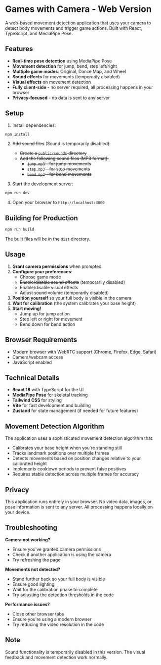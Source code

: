 # Games with Camera - Web Version

A web-based movement detection application that uses your camera to detect body movements and trigger game actions. Built with React, TypeScript, and MediaPipe Pose.

## Features

- **Real-time pose detection** using MediaPipe Pose
- **Movement detection** for jump, bend, step left/right
- **Multiple game modes**: Original, Dance Map, and Wheel
- **Sound effects** for movements (temporarily disabled)
- **Visual effects** on movement detection
- **Fully client-side** - no server required, all processing happens in your browser
- **Privacy-focused** - no data is sent to any server

## Setup

1. Install dependencies:
```bash
npm install
```

2. ~~Add sound files~~ (Sound is temporarily disabled):
   - ~~Create a `public/sounds` directory~~
   - ~~Add the following sound files (MP3 format):~~
     - ~~`jump.mp3` - for jump movements~~
     - ~~`step.mp3` - for step movements~~
     - ~~`bend.mp3` - for bend movements~~

3. Start the development server:
```bash
npm run dev
```

4. Open your browser to `http://localhost:3000`

## Building for Production

```bash
npm run build
```

The built files will be in the `dist` directory.

## Usage

1. **Grant camera permissions** when prompted
2. **Configure your preferences**:
   - Choose game mode
   - ~~Enable/disable sound effects~~ (temporarily disabled)
   - Enable/disable visual effects
   - ~~Adjust sound volume~~ (temporarily disabled)
3. **Position yourself** so your full body is visible in the camera
4. **Wait for calibration** (the system calibrates your base height)
5. **Start moving!**
   - Jump up for jump action
   - Step left or right for movement
   - Bend down for bend action

## Browser Requirements

- Modern browser with WebRTC support (Chrome, Firefox, Edge, Safari)
- Camera/webcam access
- JavaScript enabled

## Technical Details

- **React 18** with TypeScript for the UI
- **MediaPipe Pose** for skeletal tracking
- **Tailwind CSS** for styling
- **Vite** for fast development and building
- **Zustand** for state management (if needed for future features)

## Movement Detection Algorithm

The application uses a sophisticated movement detection algorithm that:
- Calibrates your base height when you're standing still
- Tracks landmark positions over multiple frames
- Detects movements based on position changes relative to your calibrated height
- Implements cooldown periods to prevent false positives
- Requires stable detection across multiple frames for accuracy

## Privacy

This application runs entirely in your browser. No video data, images, or pose information is sent to any server. All processing happens locally on your device.

## Troubleshooting

**Camera not working?**
- Ensure you've granted camera permissions
- Check if another application is using the camera
- Try refreshing the page

**Movements not detected?**
- Stand further back so your full body is visible
- Ensure good lighting
- Wait for the calibration phase to complete
- Try adjusting the detection thresholds in the code

**Performance issues?**
- Close other browser tabs
- Ensure you're using a modern browser
- Try reducing the video resolution in the code

## Note

Sound functionality is temporarily disabled in this version. The visual feedback and movement detection work normally. 